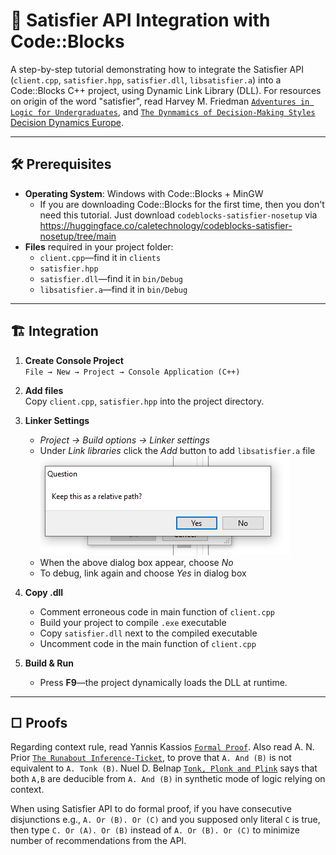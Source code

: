 # 🧩 Satisfier API Integration with Code::Blocks

A step-by-step tutorial demonstrating how to integrate the Satisfier API (`client.cpp`, `satisfier.hpp`, `satisfier.dll`, `libsatisfier.a`) into a Code::Blocks C++ project, using Dynamic Link Library (DLL). For resources on origin of the word "satisfier", read Harvey M. Friedman [`Adventures in Logic for Undergraduates`], and [`The Dynmamics of Decision-Making Styles` Decision Dynamics Europe].  

[`Adventures in Logic for Undergraduates`]: https://github.com/calebnwokocha/satisfier/blob/main/articles/LogicalConn012610-pydfqy.pdf
[`The Dynmamics of Decision-Making Styles` Decision Dynamics Europe]: https://github.com/calebnwokocha/satisfier/blob/main/articles/the_dynamics_of_decision-making_styles.pdf

---

## 🛠 Prerequisites

- **Operating System**: Windows with Code::Blocks + MinGW
  - If you are downloading Code::Blocks for the first time, then you don't need this tutorial. Just download `codeblocks-satisfier-nosetup` via https://huggingface.co/caletechnology/codeblocks-satisfier-nosetup/tree/main
- **Files** required in your project folder:
  - `client.cpp`—find it in `clients`
  - `satisfier.hpp`
  - `satisfier.dll`—find it in `bin/Debug`
  - `libsatisfier.a`—find it in `bin/Debug`
---

## 🏗️ Integration

1. **Create Console Project**  
   `File → New → Project → Console Application (C++)`

2. **Add files**  
   Copy `client.cpp`, `satisfier.hpp` into the project directory.

3. **Linker Settings**  
   - *Project → Build options → Linker settings*  
   - Under *Link libraries* click the *Add* button to add `libsatisfier.a` file
      ![Dialog Box](img/dialog_box.PNG)
   - When the above dialog box appear, choose *No*
   - To debug, link again and choose *Yes* in dialog box
5. **Copy .dll**  
   - Comment erroneous code in main function of `client.cpp`
   - Build your project to compile `.exe` executable
   - Copy `satisfier.dll` next to the compiled executable
   - Uncomment code in the main function of `client.cpp`

6. **Build & Run**  
   - Press **F9**—the project dynamically loads the DLL at runtime.

---

## □ Proofs

Regarding context rule, read Yannis Kassios [`Formal Proof`]. Also read A. N. Prior [`The Runabout Inference-Ticket`], to prove that `A. And (B)` is not equivalent to `A. Tonk (B)`. Nuel D. Belnap [`Tonk, Plonk and Plink`] says that both `A,B` are deducible from `A. And (B)` in synthetic mode of logic relying on context.

[`Formal Proof`]: https://github.com/calebnwokocha/satisfier/blob/main/articles/formal_proof-1.pdf
[`The Runabout Inference-Ticket`]: https://github.com/calebnwokocha/satisfier/blob/main/articles/Prior-RunaboutInferenceTicket-1960.pdf
[`Tonk, Plonk and Plink`]: https://github.com/calebnwokocha/satisfier/blob/main/articles/Belnap-TonkPlonkPlink-1962.pdf

When using Satisfier API to do formal proof, if you have consecutive disjunctions e.g., `A. Or (B). Or (C)` and you supposed only literal `C` is true, then type `C. Or (A). Or (B)` instead of `A. Or (B). Or (C)` to minimize number of recommendations from the API.
